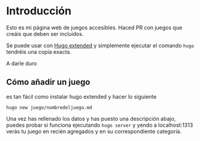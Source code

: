 # Introducción

Esto es mi página web de juegos accesibles.
Haced PR con juegos que creáis que deben ser incluidos.

Se puede usar con [Hugo extended](https://winstall.app/apps/Hugo.Hugo.Extended) y simplemente ejecutar el comando `hugo` tendréis una copia exacta.

A darle duro

## Cómo añadir un juego

es tan fácil como instalar hugo extended y hacer lo siguiente

`hugo new juego/nombredeljuego.md`

Una vez has rellenado los datos y has puesto una descripción abajo, puedes probar si funciona ejecutando `hugo server` y yendo a localhost:1313
verás tu juego en recién agregados y en su correspondiente categoría.

